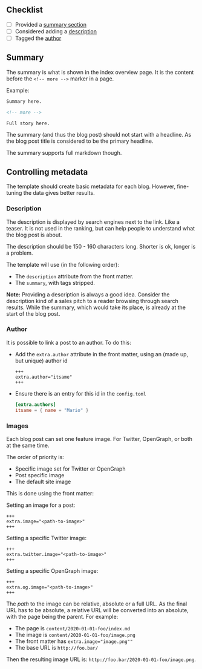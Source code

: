 
## Checklist

* [ ] Provided a [summary section](#summary)
* [ ] Considered adding a [description](#description)
* [ ] Tagged the [author](#author)

## Summary

The summary is what is shown in the index overview page. It is the content before the `<!-- more -->` marker
in a page.

Example:

~~~markdown
Summary here.

<!-- more -->

Full story here.
~~~

The summary (and thus the blog post) should not start with a headline. As the blog post title is considered
to be the primary headline.

The summary supports full markdown though.

## Controlling metadata

The template should create basic metadata for each blog. However, fine-tuning the data gives better results.

### Description

The description is displayed by search engines next to the link. Like a teaser. It is not used in the ranking,
but can help people to understand what the blog post is about.

The description should be 150 - 160 characters long. Shorter is ok, longer is a problem. 

The template will use (in the following order):

* The `description` attribute from the front matter.
* The `summary`, with tags stripped.

**Note:** Providing a description is always a good idea. Consider the description kind of a sales pitch to a reader
browsing through search results. While the summary, which would take its place, is already at the start of the blog
post.

### Author

It is possible to link a post to an author. To do this:

* Add the `extra.author` attribute in the front matter, using an (made up, but unique) author id
  
  ~~~
  +++
  extra.author="itsame"
  +++
  ~~~
* Ensure there is an entry for this id in the `config.toml`
  
  ~~~toml
  [extra.authors]
  itsame = { name = "Mario" }
  ~~~ 

### Images

Each blog post can set one feature image. For Twitter, OpenGraph, or both at the same time.

The order of priority is:

* Specific image set for Twitter or OpenGraph
* Post specific image
* The default site image

This is done using the front matter:

Setting an image for a post:
~~~
+++
extra.image="<path-to-image>"
+++
~~~

Setting a specific Twitter image:
~~~
+++
extra.twitter.image="<path-to-image>"
+++
~~~

Setting a specific OpenGraph image:
~~~
+++
extra.og.image="<path-to-image>"
+++
~~~

The *path* to the image can be relative, absolute or a full URL. As the final URL has to be absolute, a relative
URL will be converted into an absolute, with the page being the parent. For example:

* The page is `content/2020-01-01-foo/index.md`
* The image is `content/2020-01-01-foo/image.png`
* The front matter has `extra.image="image.png""`
* The base URL is `http://foo.bar/`

Then the resulting image URL is: `http://foo.bar/2020-01-01-foo/image.png`.


